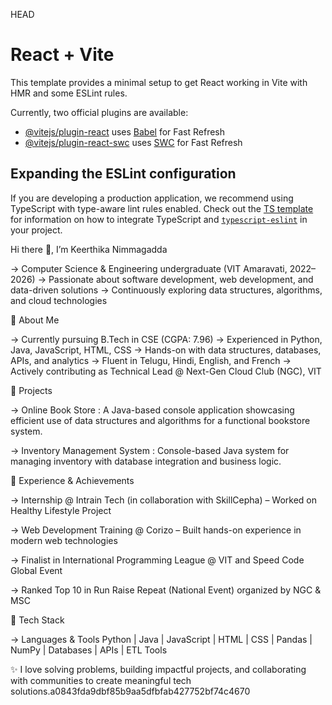 HEAD
# React + Vite

This template provides a minimal setup to get React working in Vite with HMR and some ESLint rules.

Currently, two official plugins are available:

- [@vitejs/plugin-react](https://github.com/vitejs/vite-plugin-react/blob/main/packages/plugin-react) uses [Babel](https://babeljs.io/) for Fast Refresh
- [@vitejs/plugin-react-swc](https://github.com/vitejs/vite-plugin-react/blob/main/packages/plugin-react-swc) uses [SWC](https://swc.rs/) for Fast Refresh

## Expanding the ESLint configuration

If you are developing a production application, we recommend using TypeScript with type-aware lint rules enabled. Check out the [TS template](https://github.com/vitejs/vite/tree/main/packages/create-vite/template-react-ts) for information on how to integrate TypeScript and [`typescript-eslint`](https://typescript-eslint.io) in your project.

Hi there 👋, I’m Keerthika Nimmagadda

 -> Computer Science & Engineering undergraduate (VIT Amaravati, 2022–2026)
 -> Passionate about software development, web development, and data-driven solutions
 -> Continuously exploring data structures, algorithms, and cloud technologies

🔹 About Me

 -> Currently pursuing B.Tech in CSE (CGPA: 7.96)
 -> Experienced in Python, Java, JavaScript, HTML, CSS
 -> Hands-on with data structures, databases, APIs, and analytics
 -> Fluent in Telugu, Hindi, English, and French
 -> Actively contributing as Technical Lead @ Next-Gen Cloud Club (NGC), VIT

🔹 Projects

 -> Online Book Store :
        A Java-based console application showcasing efficient use of data structures and algorithms for a functional  bookstore system.

-> Inventory Management System :
        Console-based Java system for managing inventory with database integration and business logic.

🔹 Experience & Achievements

  -> Internship @ Intrain Tech (in collaboration with SkillCepha) – Worked on Healthy Lifestyle Project

  -> Web Development Training @ Corizo – Built hands-on experience in modern web technologies

  -> Finalist in International Programming League @ VIT and Speed Code Global Event

  -> Ranked Top 10 in Run Raise Repeat (National Event) organized by NGC & MSC

🔹 Tech Stack

  -> Languages & Tools
     Python | Java | JavaScript | HTML | CSS | Pandas | NumPy | Databases | APIs | ETL Tools 

✨ I love solving problems, building impactful projects, and collaborating with communities to create meaningful tech solutions.a0843fda9dbf85b9aa5dfbfab427752bf74c4670
